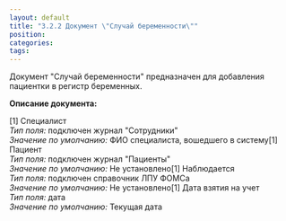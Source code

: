 ```yaml
---
layout: default
title: "3.2.2 Документ \"Случай беременности\""
position: 
categories: 
tags: 
---
```


Документ "Случай беременности" предназначен для добавления пациентки в регистр беременных.

**Описание документа:**

[1] Специалист  
*Тип поля:* подключен журнал "Сотрудники"  
*Значение по умолчанию:* ФИО специалиста, вошедшего в систему[1] Пациент  
*Тип поля:* подключен журнал "Пациенты"  
*Значение по умолчанию:* Не установлено[1] Наблюдается  
*Тип поля:* подключен справочник ЛПУ ФОМСа  
*Значение по умолчанию:* Не установлено[1] Дата взятия на учет  
*Тип поля:* дата  
*Значение по умолчанию:* Текущая дата 

